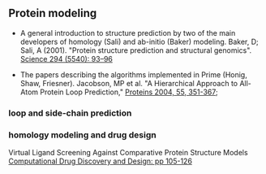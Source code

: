 ## Protein modeling

* A general introduction to structure prediction by two of the main developers of homology (Sali) and ab-initio (Baker) modeling. Baker, D; Sali, A (2001). "Protein structure prediction and structural genomics". [Science 294 (5540): 93–96](http://science.sciencemag.org/content/294/5540/93.long)

* The papers describing the algorithms implemented in Prime (Honig, Shaw, Friesner). Jacobson, MP et al. "A Hierarchical Approach to All-Atom Protein Loop Prediction," [Proteins 2004, 55, 351-367](http://onlinelibrary.wiley.com/doi/10.1002/prot.10613/abstract); 

### loop and side-chain prediction



### homology modeling and drug design

Virtual Ligand Screening Against Comparative Protein Structure Models
[Computational Drug Discovery and Design: pp 105-126](https://link.springer.com/protocol/10.1007/978-1-61779-465-0_8)

